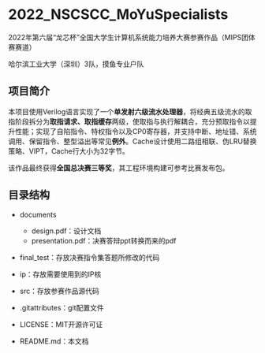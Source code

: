 # 2022_NSCSCC_MoYuSpecialists

2022年第六届“龙芯杯”全国大学生计算机系统能力培养大赛参赛作品（MIPS团体赛赛道）

哈尔滨工业大学（深圳）3队，摸鱼专业户队

## 项目简介

本项目使用Verilog语言实现了一个**单发射六级流水处理器**，将经典五级流水的取指阶段拆分为**取指请求、取指缓存**两级，使取指与执行解耦合，充分预取指令以提升性能；实现了自陷指令、特权指令以及CP0寄存器，并支持中断、地址错、系统调用、保留指令、整型溢出等常见**例外**。Cache设计使用二路组相联、伪LRU替换策略、VIPT，Cache行大小为32字节。

该作品最终获得**全国总决赛三等奖**，其工程环境构建可参考比赛发布包。

## 目录结构

- documents
  - design.pdf：设计文档
  - presentation.pdf：决赛答辩ppt转换而来的pdf

- final_test：存放决赛指令集答题所修改的代码
- ip：存放需要使用到的IP核
- src：存放参赛作品源代码
- .gitattributes：git配置文件
- LICENSE：MIT开源许可证
- README.md：本文档
